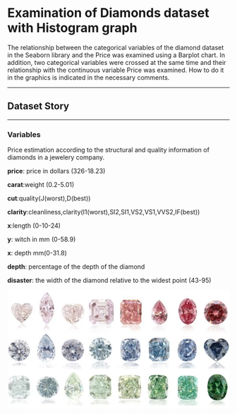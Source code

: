 # Examination of Diamonds dataset with Histogram graph

The relationship between the categorical variables of the diamond dataset in the Seaborn library and the Price was examined using a Barplot chart. In addition, two categorical variables were crossed at the same time and their relationship with the continuous variable Price was examined. How to do it in the graphics is indicated in the necessary comments.


----------------------------------------------------------------
## Dataset Story
---------------------------------------------------------------

### Variables


Price estimation according to the structural and quality information of diamonds in a jewelery company.


**price**: price in dollars (326-18.23)

**carat**:weight (0.2-5.01)

**cut**:quality(J(worst),D(best))

**clarity**:cleanliness,clarity(I1(worst),SI2,SI1,VS2,VS1,VVS2,IF(best))

**x**:length (0-10-24)

**y**: witch in mm (0-58.9)

**x**: depth mm(0-31.8)

**depth**: percentage of the depth of the diamond

**disaster**: the width of the diamond relative to the widest point (43-95)

![Diamonds](https://github.com/cagricoban/Examination-of-Diamonds-dataset-with-Histogram-graph/blob/master/image/diamonds.png)


